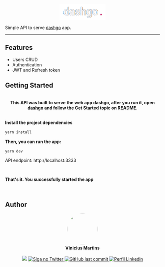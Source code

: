 <div align="center">
  <img src="./public/images/dashgo-logo.png" />
</div>

Simple API to serve [dashgo](https://github.com/martinsvinicius/dashgo) app.

<hr />

## Features

- Users CRUD
- Authentication
- JWT and Refresh token

## Getting Started

<br />

<div align="center">
<b>This API was built to serve the web app dashgo, after you run it, open <a href="https://github.com/martinsvinicius/dashgo">dashgo</a> and follow the Get Started topic on README</b>.
</div>

<br />

**Install the project dependencies**

```sh
yarn install
```

**Then, you can run the app:**

```sh
yarn dev
```

API endpoint: http://localhost:3333

<br />

**That's it. You successfully started the app**

<br />

## Author

<div align="center">
  <img style="border-radius: 50%;" src="https://github.com/martinsvinicius.png" width="100" height="100" />

  <br />
  <b>Vinicius Martins</b>
  <br />
  <br />

  <img src="https://img.shields.io/static/v1?label=Ignite&message=Rocketseat&color=7159c1&style=for-the-badge&logo=react" />
  <a href="https://www.twitter.com/martnght/">
    <img alt="Siga no Twitter" src="https://img.shields.io/badge/Twitter-1DA1F2?style=for-the-badge&logo=twitter&logoColor=white" />
  </a>
  <a href="mailto:vinicius.victor.sm@gmail.com">
    <img alt="GitHub last commit" src="https://img.shields.io/badge/Gmail-D14836?style=for-the-badge&logo=gmail&logoColor=white" />
  </a>
  <a href="https://www.linkedin.com/in/vinicius5g">
    <img alt="Perfil Linkedin" src="https://img.shields.io/badge/LinkedIn-0077B5?style=for-the-badge&logo=linkedin&logoColor=white" />
  </a>
</div>
